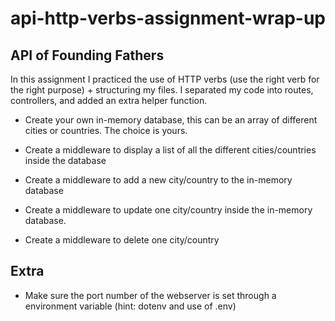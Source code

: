# api-http-verbs-assignment-wrap-up


## API of Founding Fathers
In this assignment I practiced the use of HTTP verbs (use the right verb for the right purpose) + structuring my files. I separated my code into routes, controllers, and added an extra helper function.

+ Create your own in-memory database, this can be an array of different cities or countries. The choice is yours. 

+ Create a middleware to display a list of all the different cities/countries inside the database 
+ Create a middleware to add a new city/country to the in-memory database
+ Create a middleware to update one city/country inside the in-memory database. 
+ Create a middleware to delete one city/country


## Extra 

+ Make sure the port number of the webserver is set through a environment variable (hint: dotenv and use of .env)
